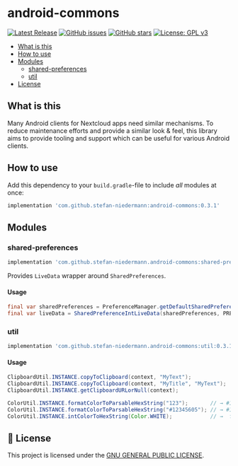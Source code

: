 # android-commons

[![Latest Release](https://img.shields.io/github/v/tag/stefan-niedermann/android-commons?label=latest+release&sort=semver)](https://github.com/stefan-niedermann/android-commons/releases)
[![GitHub issues](https://img.shields.io/github/issues/stefan-niedermann/android-commons.svg)](https://github.com/stefan-niedermann/android-commons/issues)
[![GitHub stars](https://img.shields.io/github/stars/stefan-niedermann/android-commons.svg)](https://github.com/stefan-niedermann/android-commons/stargazers)
[![License: GPL v3](https://img.shields.io/badge/License-GPL%20v3-blue.svg)](https://www.gnu.org/licenses/gpl-3.0)

- [What is this](#what-is-this)
- [How to use](#how-to-use)
- [Modules](#modules)
  - [shared-preferences](#shared-preferences)
  - [util](#util)
- [License](#notebook-license)

## What is this

Many Android clients for Nextcloud apps need similar mechanisms. To reduce maintenance efforts and provide a similar look & feel, this library aims to provide tooling and support which can be useful for various Android clients.

## How to use

Add this dependency to your `build.gradle`-file to include *all* modules at once:

```groovy
implementation 'com.github.stefan-niedermann:android-commons:0.3.1'
```

## Modules

### shared-preferences

```groovy
implementation 'com.github.stefan-niedermann.android-commons:shared-preferences:0.3.1'
```

Provides `LiveData` wrapper around `SharedPreferences`.

#### Usage

```java
final var sharedPreferences = PreferenceManager.getDefaultSharedPreferences(context.getApplicationContext());
final var liveData = SharedPreferenceIntLiveData(sharedPreferences, PREF_KEY_MY_COLOR, Color.WHITE)
```

### util

```groovy
implementation 'com.github.stefan-niedermann.android-commons:util:0.3.1'
```

#### Usage

```java
ClipboardUtil.INSTANCE.copyToClipboard(context, "MyText");
ClipboardUtil.INSTANCE.copyToClipboard(context, "MyTitle", "MyText");
ClipboardUtil.INSTANCE.getClipboardURLorNull(context);
```

```java
ColorUtil.INSTANCE.formatColorToParsableHexString("123");       // → #112233
ColorUtil.INSTANCE.formatColorToParsableHexString("#12345605"); // → #123456
ColorUtil.INSTANCE.intColorToHexString(Color.WHITE);            // →  ffffff
```

## :notebook: License

This project is licensed under the [GNU GENERAL PUBLIC LICENSE](/LICENSE).
